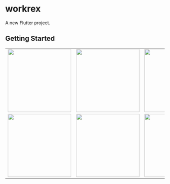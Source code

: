# workrex

A new Flutter project.

## Getting Started

<table>
  <tr>
    <td><img src="https://user-images.githubusercontent.com/42668854/101380129-8846b900-38e3-11eb-9d74-17bb3a9ba6e3.png" width="200"></td>
    <td><img src="https://user-images.githubusercontent.com/42668854/101380135-8aa91300-38e3-11eb-9821-61c52f0a31fe.png" width="200"></td>
    <td><img src="https://user-images.githubusercontent.com/42668854/101380138-8c72d680-38e3-11eb-8824-65381e8fc670.png" width="200"></td>
    <td><img src="https://user-images.githubusercontent.com/42668854/101380145-8e3c9a00-38e3-11eb-938b-5eef0058a75f.png" width="200"></td>
  </tr>
  <tr>
    <td><img src="https://user-images.githubusercontent.com/42668854/101380149-8f6dc700-38e3-11eb-9a10-940f1a51d9fe.png" width="200"></td>
    <td><img src="https://user-images.githubusercontent.com/42668854/101380163-93014e00-38e3-11eb-88f9-ea6e6b87ff6d.png" width="200"></td>
    <td><img src="https://user-images.githubusercontent.com/42668854/101380173-94cb1180-38e3-11eb-9948-42a981ece939.png" width="200"></td>
  </tr>
 
</table>
